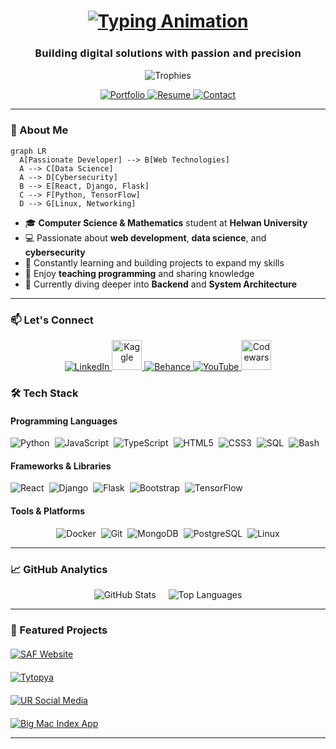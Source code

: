 <h1 align="center">
  <a href="https://git.io/typing-svg">
    <img src="https://readme-typing-svg.demolab.com?font=Fira+Code&weight=600&size=30&pause=1000&color=22D3EE&center=true&vCenter=true&width=500&lines=Hi+%F0%9F%91%8B%2C+I'm+Ahmed+Samir;Full+Stack+Developer;Data+Science+Enthusiast;Cybersecurity+Learner" alt="Typing Animation" />
  </a>
</h1>

<h3 align="center" style="font-family: 'Segoe UI', sans-serif">Building digital solutions with passion and precision</h3>

<div align="center">
  <img src="https://github-profile-trophy.vercel.app/?username=ahmedsamir45&theme=onedark&row=2&column=4&margin-w=15&margin-h=15" alt="Trophies" />
</div>

<p align="center">
  <a href="https://ahmedsamir45.github.io/my-portfolio-/">
    <img src="https://img.shields.io/badge/✨_Portfolio-000000?style=for-the-badge&logo=react&logoColor=white&labelColor=121212" alt="Portfolio" />
  </a>
  <a href="https://drive.google.com/drive/u/0/folders/1rR8PseIKDfnAgEscw6UfLx4gKKL7I9MZ">
    <img src="https://img.shields.io/badge/📄_Resume-4285F4?style=for-the-badge&logo=googledrive&logoColor=white" alt="Resume" />
  </a>
  <a href="https://ahmedsamir45.github.io/ahsamir-links/">
    <img src="https://img.shields.io/badge/📫_Contact_Me-EA4335?style=for-the-badge&logo=gmail&logoColor=white" alt="Contact" />
  </a>
</p>

---

### 🚀 About Me
```mermaid
graph LR
  A[Passionate Developer] --> B[Web Technologies]
  A --> C[Data Science]
  A --> D[Cybersecurity]
  B --> E[React, Django, Flask]
  C --> F[Python, TensorFlow]
  D --> G[Linux, Networking]
```

- 🎓 **Computer Science & Mathematics** student at **Helwan University**
- 💻 Passionate about **web development**, **data science**, and **cybersecurity**
- 🚀 Constantly learning and building projects to expand my skills
- 🎤 Enjoy **teaching programming** and sharing knowledge
- 🌱 Currently diving deeper into **Backend** and **System Architecture**

---
### 📫 Let's Connect
<p align="center">
  <a href="https://www.linkedin.com/in/ahmedsamir45/" target="_blank">
    <img src="https://img.icons8.com/color/48/000000/linkedin.png" alt="LinkedIn"/>
  </a>
  <a href="https://www.kaggle.com/ahmedsamir6788" target="_blank">
    <img src="https://upload.wikimedia.org/wikipedia/commons/7/7c/Kaggle_logo.png" width="48" alt="Kaggle"/>
  </a>
  <a href="https://www.behance.net/ahmedsamer66" target="_blank">
    <img src="https://img.icons8.com/color/48/000000/behance.png" alt="Behance"/>
  </a>
  <a href="https://www.youtube.com/channel/UCdP5YKiCrzXs_e0xuBL-EWA" target="_blank">
    <img src="https://img.icons8.com/color/48/000000/youtube-play.png" alt="YouTube"/>
  </a>
  <a href="https://www.codewars.com/users/ahmedsamir45" target="_blank">
    <img src="https://upload.wikimedia.org/wikipedia/commons/3/3c/Codewars_logo.svg" width="48" alt="Codewars"/>
  </a>
</p>



### 🛠 Tech Stack
<div>

#### **Programming Languages**
<div style="display: flex; flex-wrap: wrap; justify-content: flex-start; gap: 8px; margin: 10px 0;">
  <img src="https://img.shields.io/badge/Python-3776AB?style=for-the-badge&logo=python&logoColor=white" alt="Python" />
  <img src="https://img.shields.io/badge/JavaScript-F7DF1E?style=for-the-badge&logo=javascript&logoColor=black" alt="JavaScript" />
  <img src="https://img.shields.io/badge/TypeScript-007ACC?style=for-the-badge&logo=typescript&logoColor=white" alt="TypeScript" />
  <img src="https://img.shields.io/badge/HTML5-E34F26?style=for-the-badge&logo=html5&logoColor=white" alt="HTML5" />
  <img src="https://img.shields.io/badge/CSS3-1572B6?style=for-the-badge&logo=css3&logoColor=white" alt="CSS3" />
  <img src="https://img.shields.io/badge/SQL-4479A1?style=for-the-badge&logo=mysql&logoColor=white" alt="SQL" />
  <img src="https://img.shields.io/badge/Bash-4EAA25?style=for-the-badge&logo=gnu-bash&logoColor=white" alt="Bash" />
</div>

#### **Frameworks & Libraries**
<div style="display: flex; flex-wrap: wrap; justify-content: flex-start; gap: 8px; margin: 10px 0;">
  <img src="https://img.shields.io/badge/React-61DAFB?style=for-the-badge&logo=react&logoColor=black" alt="React" />
  <img src="https://img.shields.io/badge/Django-092E20?style=for-the-badge&logo=django&logoColor=white" alt="Django" />
  <img src="https://img.shields.io/badge/Flask-000000?style=for-the-badge&logo=flask&logoColor=white" alt="Flask" />
  <img src="https://img.shields.io/badge/Bootstrap-7952B3?style=for-the-badge&logo=bootstrap&logoColor=white" alt="Bootstrap" />
  <img src="https://img.shields.io/badge/TensorFlow-FF6F00?style=for-the-badge&logo=tensorflow&logoColor=white" alt="TensorFlow" />
</div>

#### **Tools & Platforms**
<div style="display: flex; flex-wrap: wrap; justify-content: center; gap: 8px; margin: 10px 0;">
  <img src="https://img.shields.io/badge/Docker-2496ED?style=for-the-badge&logo=docker&logoColor=white" alt="Docker" />
  <img src="https://img.shields.io/badge/Git-F05032?style=for-the-badge&logo=git&logoColor=white" alt="Git" />
  <img src="https://img.shields.io/badge/MongoDB-47A248?style=for-the-badge&logo=mongodb&logoColor=white" alt="MongoDB" />
  <img src="https://img.shields.io/badge/PostgreSQL-4169E1?style=for-the-badge&logo=postgresql&logoColor=white" alt="PostgreSQL" />
  <img src="https://img.shields.io/badge/Linux-FCC624?style=for-the-badge&logo=linux&logoColor=black" alt="Linux" />
</div>

</div>

---

### 📈 GitHub Analytics
<div align="center" style="display: flex; flex-wrap: wrap; justify-content: center; gap: 20px;">
  
  <img src="https://github-readme-stats.vercel.app/api?username=ahmedsamir45&show_icons=true&theme=radical&count_private=true&include_all_commits=true" alt="GitHub Stats" style="max-width: 100%;" />
  

  
  <img src="https://github-readme-stats.vercel.app/api/top-langs/?username=ahmedsamir45&layout=compact&theme=radical&langs_count=6" alt="Top Languages" style="max-width: 100%;" />
  
</div>

---

### 🌟 Featured Projects
<div style="display: grid; grid-template-columns: repeat(auto-fit, minmax(300px, 1fr)); gap: 20px; margin-top: 20px;">
  
  <a href="https://github.com/ahmedsamir45/Big-Skills">
    <img src="https://github-readme-stats.vercel.app/api/pin/?username=ahmedsamir45&repo=Big-Skills&theme=radical" alt="SAF Website" />
  </a>
  
  <a href="https://github.com/ahmedsamir45/tytopya">
    <img src="https://github-readme-stats.vercel.app/api/pin/?username=ahmedsamir45&repo=tytopya&theme=radical" alt="Tytopya" />
  </a>
  
  <a href="https://github.com/ahmedsamir45/social_media_app">
    <img src="https://github-readme-stats.vercel.app/api/pin/?username=ahmedsamir45&repo=social_media_app&theme=radical" alt="UR Social Media" />
  </a>
  
  <a href="https://github.com/ahmedsamir45/big_mac_index">
    <img src="https://github-readme-stats.vercel.app/api/pin/?username=ahmedsamir45&repo=big_mac_index&theme=radical" alt="Big Mac Index App" />
  </a>
  
</div>

---






